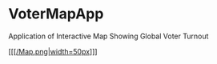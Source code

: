 # VoterMapApp
Application of Interactive Map Showing Global Voter Turnout

[[[[/Map.png|width=50px]]]](blog-link-here)
